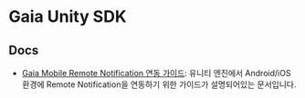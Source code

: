# Gaia Unity SDK

## Docs

- [Gaia Mobile Remote Notification 연동 가이드](https://github.com/minsongbc/test-docs/blob/master/test.md): 유니티 엔진에서 Android/iOS 환경에 Remote Notification을 연동하기 위한 가이드가 설명되어있는 문서입니다.

